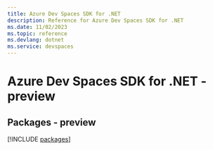 ```yaml
---
title: Azure Dev Spaces SDK for .NET
description: Reference for Azure Dev Spaces SDK for .NET
ms.date: 11/02/2023
ms.topic: reference
ms.devlang: dotnet
ms.service: devspaces
---
```

# Azure Dev Spaces SDK for .NET - preview
## Packages - preview
[!INCLUDE [packages](dev-spaces-index.md)]
